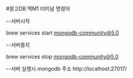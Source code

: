 #몽고DB 맥M1 터미널 명령어
 
--서버시작

brew services start mongodb-community@5.0

--서버중지

brew services stop mongodb-community@5.0

--서버 실행시 mongodb 주소
http://localhost:27017/
